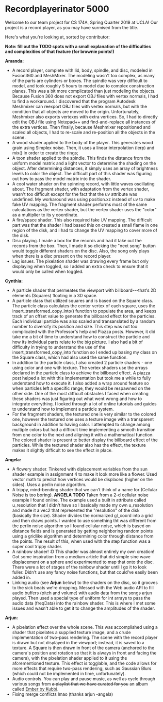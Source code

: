 # Recordplayerinator 5000

Welcome to our team project for CS 174A, Spring Quarter 2019 at UCLA!
Our project is a record player, as you may have surmised from the title.

Here's what you're looking at, sorted by contributor:

**Note: fill out the TODO spots with a small explanation of the difficulties and complexities of that feature (for brownie points!)**

**Amanda:**

* A record player, complete with lid, body, spindle, and disc, modeled in Fusion360 and MeshMixer. The modeling wasn't too complex, as many of the parts are cylinders or boxes. The spindle was very difficult to model, and took roughly 5 hours to model due to complex construction planes. This was a bit more complicated than just modeling the objects. Because Fusion 360 does not export OBJ files with vertex normals, I had to find a workaround. I discovered that the program Autodesk Meshmixer can reexport OBJ files with vertex normals, but with the condition that all objects are moved to the origin. Unfortunately, Meshmixer also exports vertexes with extra vertices. So, I had to directly edit the OBJ file using Notepad++ and find-and-replace all instances of the extra vertices. Then finally, because Meshmixer repositioned and scaled all objects, I had to re-scale and re-position all the objects in the scene. 
* A wood shader applied to the body of the player. This generates wood grain using Simplex noise. Then, it uses a linear interpolation (lerp) and mix() in order to create the rings;
* A toon shader applied to the spindle. This finds the distance from the uniform model matrix and a light vector to determine the shading on the object. After determining distances, it simply uses an array of brightness levels to color the object. The difficult part of this shader was figuring out how to pass the model matrix into the shader. 
* A cool water shader on the spinning record, with little waves oscillating about. The fragment shader, with adaptation from the vertex shader, wasn't too difficult except for the fact that the uv attribute was undefined. My workaround was using position.xz instead of uv to make fake UV mapping. The fragment shader performs most of the same calculations as the vertex shader, but the vertex shader uses the "color" as a multiplier to its y coordinate. 
* A fire/space shader. This also required fake UV mapping. The difficult part was that the shader I had based this on created a small flame in one region of the disk, and I had to change the UV mapping to cover more of the disk. 
* Disc playing. I made a box for the records and had it take out the records from the box. Then, I made it so clicking the "next song" button would toggle different shaders on the disc. Also, the song only plays when there is a disc present on the record player. 
* Lag issues. The pixelation shader was drawing every frame but only displaying when toggled, so I added an extra check to ensure that it would only be called when toggled. 

**Cynthia:**

* A particle shader that permeates the viewport with billboard---that's 2D elements (Squares) floating in a 3D space. 
* A particle class that utilized squares and is based on the Square class. The particle class calculates the center vertex of each square, uses the insert_transformed_copy_into() function to populate the area, and keeps track of an offset value to generate the billboard effect for the particles. Each individual particle was also scaled and transanslated by a random number to diversify its position and size. This step was not too complicated with the Professor's help and Piazza posts. However, it did take me a bit of time to understand how to construct the particle and how its individual parts relate to the big picture. I also had a bit of difficulty in trying to understand the use of the insert_transformed_copy_into function so I ended up basing my class on the Square class, which had also used the same function.
* In addition to the particle class, I also created 2 particle shaders - one using color and one with texture. The vertex shaders use the arrays declared in the particle class to achieve the billboard effect. A piazza post helped a lot with this implementation but took me a while to fully understand how to execute it. I also added a wrap around feature so when particles left a specific range, they would be respawned on the other side. One of the most difficult obstacles I faced when creating these shaders was just figuring out what went wrong and how to integrate everything. I looked through a lot of online tutorials and guides to understand how to implement a particle system. 
* For the fragment shaders, the textured one is very similar to the colored one, however the textured one uses a texture image with a transparent background in addition to having color. I attempted to change among multiple colors but had a difficult time implementing a smooth transition from one color to the next and aligning it with a mathematical function. The colored shader is present to better display the billboard effect of the particles. While the textured shader also has the effect, the texture makes it slightly difficult to see the effect in place.

**Angela:**

* A flowery shader. Tinkered with diplacement variables from the sun shader example in assignment 4 to make it look more like a flower. Used vector math to predict how vertices would be displaced (higher on the sides). Uses a perlin noise algorithm. 
* A trippy, mind-bending shader that we can't think of a name for (Cellular Noise is too boring). **ANGELA TODO** Taken from a 2-d cellular noise example I found online. The example used a built in attribute called u_resolution that I didn't have so I basically made my own u_resolution and made it a vec2 that represented the "resolution" of the disk (basically the size). Shader divides the normalized gl_coord into a grid and then draws points. I wanted to use something tht was different from the perlin noise algorithm so I found cellular noise, which is based on distance fields and is generated by getting neighboring random points using a gridlike algorithm and determining color through distance from the points. The result of this, when used with the step function was a super cool trippy shader. 
* A rainbow shader! :D This shader was almost entirely my own creation! Got some inspiration from a medium article that did simple sine wave displacement on a sphere and experimented to map that onto the disc. There were a lot of stages of the rainbow shader until I go it to look fuller. Didn't use any fancy noise functions, but that could've easily been added in.
* Linking audio (see **Arjun** below) to the shaders on the disc, so it grooves to the sick beats we're dropping.
Messed with the Web audio API to fill audio buffers (pitch and volume) with audio data from the songs arjun played. Then used a special type of uniform for int arrays to pass the audio data (freqData) into the rainbow shader. This is where I met some issues and wasn't able to get it to change the amplitudes of the shader. 

**Arjun:**

* A pixelation effect over the whole scene. This was accomplished using a shader that pixelates a supplied texture image, and a crude implementation of two-pass rendering. The scene with the record player is drawn but not displayed in the viewport; instead, it is saved to a texture. A Square is then drawn in front of the camera (anchored to the camera's position and rotation so that it is always in front and facing the camera), with the pixelation shader applied to it using the aforementioned texture. This effect is togglable, and the code allows for more effects that require two-pass rendering, such as Gaussian Blurs (which could not be implemented in time, unfortunately).
* Audio controls. You can play and pause music, as well as cycle through various songs from ~~a playlist that we have curated for you~~ an album called [Ember by Kubbi](https://open.spotify.com/album/45IjAJ7REqGA1zXZe5we4w?si=dQvLSj5YSMWZXqoNp_JSDg).
* Fixing merge conflicts lmao (thanks arjun -angela)
